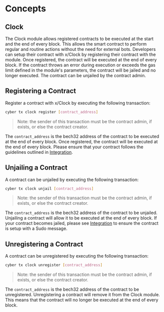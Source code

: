 <!--
order: 1
-->

# Concepts

## Clock

The Clock module allows registered contracts to be executed at the start and the end of every block. This allows the smart contract to perform regular and routine actions without the need for external bots. Developers can setup their contract with x/Clock by registering their contract with the module. Once registered, the contract will be executed at the end of every block. If the contract throws an error during execution or exceeds the gas limit defined in the module's parameters, the contract will be jailed and no longer executed. The contract can be unjailed by the contract admin.

## Registering a Contract

Register a contract with x/Clock by executing the following transaction:

```bash
cyber tx clock register [contract_address]
```

> Note: the sender of this transaction must be the contract admin, if exists, or else the contract creator.

The `contract_address` is the bech32 address of the contract to be executed at the end of every block. Once registered, the contract will be executed at the end of every block. Please ensure that your contract follows the guidelines outlined in [Integration](03_integration.md). 

## Unjailing a Contract

A contract can be unjailed by executing the following transaction:

```bash
cyber tx clock unjail [contract_address]
```

> Note: the sender of this transaction must be the contract admin, if exists, or else the contract creator.

The `contract_address` is the bech32 address of the contract to be unjailed. Unjailing a contract will allow it to be executed at the end of every block. If your contract becomes jailed, please see [Integration](03_integration.md) to ensure the contract is setup with a Sudo message. 

## Unregistering a Contract

A contract can be unregistered by executing the following transaction:

```bash
cyber tx clock unregister [contract_address]
```

> Note: the sender of this transaction must be the contract admin, if exists, or else the contract creator.

The `contract_address` is the bech32 address of the contract to be unregistered. Unregistering a contract will remove it from the Clock module. This means that the contract will no longer be executed at the end of every block.